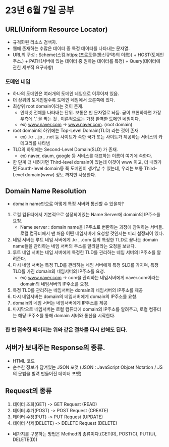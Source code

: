 # 23년 6월 7일 공부

## URL(Uniform Resource Locator)
- 규격화된 리소스 검색자.
- 웹에 존재하는 수많은 데이터 중 특정 데이터를 나타내는 문자열.
- URL의 구성 : Scheme(스킴.https:(프로토콜(통신규약)의 이름)) + HOST(도메인주소.) + PATH(서버에 있는 데이터 중 원하는 데이터를 특정) + Query(데이터에 관한 세부적 요구사항)
### 도메인 네임
- 하나의 도메인은 여러개의 도메인 네임으로 이루어져 있음.
- 더 상위의 도메인일수록 도메인 네임에서 오른쪽에 있다.
- 최상위 root domain이라는 것이 존재.
  - 인터넷 전체를 나타내는 단위. 보통은 빈 문자열로 놔둠. 굳이 표현하자면 가장 우측에 '.' 을 찍는 것 . 이론적으로는 가장 완벽한 도메인 네임이다.
  - ex) www.naver.com -> www.naver.com. (root domain)
- root domain의 하위에는 Top-Level Domain(TLD) 라는 것이 존재.
  - ex) .kr , .jp , .net 등 사이트가 속한 국가 또는 사이트가 제공하는 서비스의 카테고리를 나타냄
- TLD의 하위에는 Second-Level Domain(SLD) 가 존재.
  - ex) naver, daum, google 등 서비스를 대표하는 이름이 여기에 속한다.
- 한 단계 더 내려가면 Third-level domain이 있는데 이것이 www 이고, 더 내려가면 Fourth-level domain등 쭉 도메인이 생겨날 수 있는데, 우리는 보통 Third-Level domain(www) 정도 까지만 사용한다.

## Domain Name Resolution
- domain name만으로 어떻게 특정 서버와 통신할 수 있을까?
1. 로컬 컴퓨터에서 기본적으로 설정되어있는 Name Server에 domain의 IP주소를 요청.
   - Name server : domain name을 IP주소로 변환하는 과정에 참여하는 서버들. 로컬 컴퓨터에서 맨 처음 어떤 네임서버에 요청할 것인지는 미리 설정되어 있다.
2. 네임 서버는 루트 네임 서버에게 .kr , .com 등의 특정한 TLD로 끝나는 domain name들을 관리하는 네임 서버의 주소를 알려달라는 요청을 보낸다.
3. 루트 네임 서버는 네임 서버에게 특정한 TLD를 관리하는 네임 서버의 IP주소를 알려준다.
4. 다시 네임 서버는 특정 TLD를 관리하는 네임 서버에게 특정 SLD를 가지며, 특정 TLD를 가진 domain의 네임서버의 IP주소를 요청. 
   - ex) www.naver.com -> com을 관리하는 네임서버에게 naver.com이라는 domain의 네임서버의 IP주소를 요청.
5. 특정 TLD를 관리하는 네임서버는 domain의 네임서버의 IP주소를 제공
6. 다시 네임서버는 domain의 네임서버에게 domain의 IP주소를 요청.
7. domain의 네임 서버는 네임서버에게 IP주소를 제공
8. 마지막으로 네임서버는 로컬 컴퓨터에 domain의 IP주소를 알려주고, 로컬 컴퓨터는 해당 IP주소를 통해 domain 서버와 통신을 시작한다.

### 한 번 접속한 페이지는 위와 같은 절차를 다시 안해도 된다. 

## 서버가 보내주는 Response의 종류.
- HTML 코드
- 순수한 정보가 담겨있는 JSON 포맷 (JSON : JavaScript Objcet Notation / JS의 문법을 빌려 만들어진 데이터 포맷)

## Request의 종류
1. 데이터 조회(GET) -> GET Request (READ)
2. 데이터 추가(POST) -> POST Request (CREATE)
3. 데이터 수정(PUT) -> PUT Request (UPDATE)
4. 데이터 삭제(DELETE) -> DELETE Request (DELETE)
- 네가지를 구분하는 방법은 Method의 종류이다.(GET(R), POST(C), PUT(U), DELETE(D))